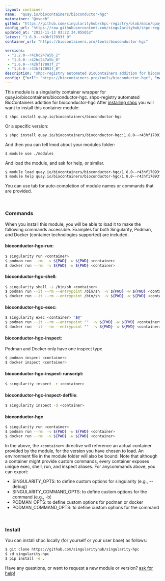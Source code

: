 ```yaml
---
layout: container
name:  "quay.io/biocontainers/bioconductor-hgc"
maintainer: "@vsoch"
github: "https://github.com/singularityhub/shpc-registry/blob/main/quay.io/biocontainers/bioconductor-hgc/container.yaml"
config_url: "https://raw.githubusercontent.com/singularityhub/shpc-registry/main/quay.io/biocontainers/bioconductor-hgc/container.yaml"
updated_at: "2023-11-13 03:22:34.855052"
latest: "1.8.0--r43hf17093f_0"
container_url: "https://biocontainers.pro/tools/bioconductor-hgc"

versions:
 - "1.2.0--r41hc247a5b_2"
 - "1.6.0--r42hc247a5b_0"
 - "1.6.0--r42hf17093f_2"
 - "1.8.0--r43hf17093f_0"
description: "shpc-registry automated BioContainers addition for bioconductor-hgc"
config: {"url": "https://biocontainers.pro/tools/bioconductor-hgc", "maintainer": "@vsoch", "description": "shpc-registry automated BioContainers addition for bioconductor-hgc", "latest": {"1.8.0--r43hf17093f_0": "sha256:4c9587a2b89b3b4ddf2eae92cf0de01bfbb15f0d28bae0aa58f972ff1c5eded1"}, "tags": {"1.2.0--r41hc247a5b_2": "sha256:d90b193d5b533823481114e16ceffa1c43919e4cd0e7de55f1c5834002645cf9", "1.6.0--r42hc247a5b_0": "sha256:fe87b86a277cd17b546cfd657277f5a14d155cdbf8fbada4e7d14c496291ee1e", "1.6.0--r42hf17093f_2": "sha256:faf372d8c1570e424a5a1bfa45e0fab90819b1b06c37912994edc185c53210f1", "1.8.0--r43hf17093f_0": "sha256:4c9587a2b89b3b4ddf2eae92cf0de01bfbb15f0d28bae0aa58f972ff1c5eded1"}, "docker": "quay.io/biocontainers/bioconductor-hgc"}
---
```


This module is a singularity container wrapper for quay.io/biocontainers/bioconductor-hgc.
shpc-registry automated BioContainers addition for bioconductor-hgc
After [installing shpc](#install) you will want to install this container module:


```bash
$ shpc install quay.io/biocontainers/bioconductor-hgc
```

Or a specific version:

```bash
$ shpc install quay.io/biocontainers/bioconductor-hgc:1.8.0--r43hf17093f_0
```

And then you can tell lmod about your modules folder:

```bash
$ module use ./modules
```

And load the module, and ask for help, or similar.

```bash
$ module load quay.io/biocontainers/bioconductor-hgc/1.8.0--r43hf17093f_0
$ module help quay.io/biocontainers/bioconductor-hgc/1.8.0--r43hf17093f_0
```

You can use tab for auto-completion of module names or commands that are provided.

<br>

### Commands

When you install this module, you will be able to load it to make the following commands accessible.
Examples for both Singularity, Podman, and Docker (container technologies supported) are included.

#### bioconductor-hgc-run:

```bash
$ singularity run <container>
$ podman run --rm  -v ${PWD} -w ${PWD} <container>
$ docker run --rm  -v ${PWD} -w ${PWD} <container>
```

#### bioconductor-hgc-shell:

```bash
$ singularity shell -s /bin/sh <container>
$ podman run --it --rm --entrypoint /bin/sh  -v ${PWD} -w ${PWD} <container>
$ docker run --it --rm --entrypoint /bin/sh  -v ${PWD} -w ${PWD} <container>
```

#### bioconductor-hgc-exec:

```bash
$ singularity exec <container> "$@"
$ podman run --it --rm --entrypoint ""  -v ${PWD} -w ${PWD} <container> "$@"
$ docker run --it --rm --entrypoint ""  -v ${PWD} -w ${PWD} <container> "$@"
```

#### bioconductor-hgc-inspect:

Podman and Docker only have one inspect type.

```bash
$ podman inspect <container>
$ docker inspect <container>
```

#### bioconductor-hgc-inspect-runscript:

```bash
$ singularity inspect -r <container>
```

#### bioconductor-hgc-inspect-deffile:

```bash
$ singularity inspect -d <container>
```



#### bioconductor-hgc

```bash
$ singularity run <container>
$ podman run --rm  -v ${PWD} -w ${PWD} <container>
$ docker run --rm  -v ${PWD} -w ${PWD} <container>
```


In the above, the `<container>` directive will reference an actual container provided
by the module, for the version you have chosen to load. An environment file in the
module folder will also be bound. Note that although a container
might provide custom commands, every container exposes unique exec, shell, run, and
inspect aliases. For anycommands above, you can export:

 - SINGULARITY_OPTS: to define custom options for singularity (e.g., --debug)
 - SINGULARITY_COMMAND_OPTS: to define custom options for the command (e.g., -b)
 - PODMAN_OPTS: to define custom options for podman or docker
 - PODMAN_COMMAND_OPTS: to define custom options for the command

<br>

### Install

You can install shpc locally (for yourself or your user base) as follows:

```bash
$ git clone https://github.com/singularityhub/singularity-hpc
$ cd singularity-hpc
$ pip install -e .
```

Have any questions, or want to request a new module or version? [ask for help!](https://github.com/singularityhub/singularity-hpc/issues)